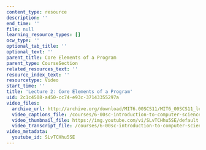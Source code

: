 ```yaml
---
content_type: resource
description: ''
end_time: ''
file: null
learning_resource_types: []
ocw_type: ''
optional_tab_title: ''
optional_text: ''
parent_title: Core Elements of a Program
parent_type: CourseSection
related_resources_text: ''
resource_index_text: ''
resourcetype: Video
start_time: ''
title: 'Lecture 2: Core Elements of a Program'
uid: 2c1c4508-a450-cc74-e93c-37143355297a
video_files:
  archive_url: http://archive.org/download/MIT6.00SCS11/MIT6_00SCS11_lec02_300k.mp4
  video_captions_file: /courses/6-00sc-introduction-to-computer-science-and-programming-spring-2011/f2990d3b898e58d9a7cf3a419376f9e6_SLvTCHhu5SE.vtt
  video_thumbnail_file: https://img.youtube.com/vi/SLvTCHhu5SE/default.jpg
  video_transcript_file: /courses/6-00sc-introduction-to-computer-science-and-programming-spring-2011/85fe538055838896f266a9c2a59d2ada_SLvTCHhu5SE.pdf
video_metadata:
  youtube_id: SLvTCHhu5SE
---
```

